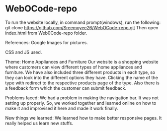 # WebOCode-repo
To run the website locally, in command prompt(windows), run the following:
git clone https://github.com/Sreemoyee26/WebOCode-repo.git
Then open index.html from Web0Code-repo folder.



References:
Google Images for pictures.

CSS and JS used.

Theme: Home Appliances and Furniture
Our website is a shopping website where customers can view different types of home appliances and furniture. We have also included three different products in each type, so they can look into the different options they have. Clicking the name of the type with redirect to the respective products page of the type. Also there is a feedback form which the customer can submit feedback.

Problems faced:
We had a problem in making the navigation bar. It was not setting up properly. So, we worked together and learned online on how to make it and improvised it here and made it work finally.

New things we learned:
We learned how to make better responsive pages. It really helped us learn new stuffs.